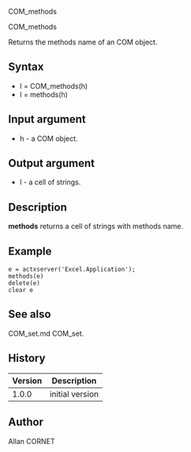 



COM_methods


COM_methods

Returns the methods name of an COM object.

## Syntax

- l = COM_methods(h)
- l = methods(h)

## Input argument

 - h - a COM object.

## Output argument

 - l - a cell of strings.

## Description


  <description><b>methods</b> returns a cell of strings with methods name.</description>


## Example

```Nelson
e = actxserver('Excel.Application');
methods(e)
delete(e)
clear e
```

## See also

COM_set.md COM_set.
## History

|Version|Description|
|------|------|
|1.0.0|initial version|


## Author

Allan CORNET



